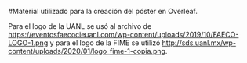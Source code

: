 #Material utilizado para la creación del póster en Overleaf.

Para el logo de la UANL se usó al archivo de https://eventosfaecocieuanl.com/wp-content/uploads/2019/10/FAECO-LOGO-1.png y para el logo de la FIME se utilizó http://sds.uanl.mx/wp-content/uploads/2020/01/logo_fime-1-copia.png.

